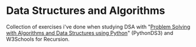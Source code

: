 # Data Structures and Algorithms

Collection of exercises i've done when studying DSA with "[Problem Solving with Algorithms and Data Structures using Python](https://runestone.academy/ns/books/published/pythonds3/index.html)" (PythonDS3) and W3Schools for Recursion. 
